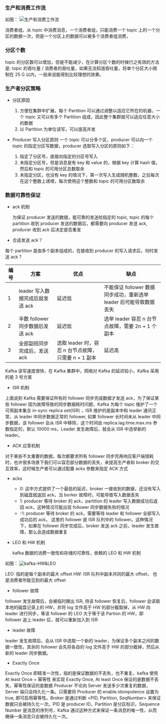 ### 生产和消费工作流
如图：
![生产和消费工作流](https://www.processon.com/view/link/5f40612f1e085306e16e1f7a)


消费者组，从 topic 中消费消息，一个消费者组，只能消费一个 topic 上的一个分区的数据一次，但是一个分区上的数据可以被多个消费者组消费，

### 分区个数
topic 的分区数可以增加，但是不能减少，在计算分区个数的时候行之有效的方法是: topic 的吞吐量 / 消费者的吞吐量，如果无法知道吞吐量，将单个分区大小限制在 25 G 以内，一般来说能得到比较理想的效果。

### 生产者分区策略
- 分区原因
  1. 方便在集群中扩展，每个 Partition 可以通过调整以适应它所在的机器，一个 topic 又可以有多个 Partition 组成，因此整个集群就可以适应任意大小的数据
  2. 以 Partition 为单位读写，可以提高并发

- Producer 写入分区原则
一个 topic 可以分多个区，producer 可以向一个 topic 的指定分区写数据，producer 选取写入分区的原则如下：

  1. 指定了分区号，直接向指定的分区号写入
  2. 未指定分区号，但是消息是有 key 和 value 的，根据 key 计算 hash 值，然后和 topic 的可用分区总数取余
  3. 未指定分区，也没有 key 的情况下，第一次写入生成随机整数，之后每次在这个整数上递增，每次使用这个整数和 topic 的可用分区数取余

### 数据可靠性保证
- ack 机制

    为保证 producer 发送的数据，能可靠的发送给指定的 topic, topic 的每个 partition 收到 producer 发送的数据后，都需要向 producer 发送 ack, producer 收到 ack 后决定是否重发

- 合适发送 ack？

 每个 partition 是由多个副本组成的，在接收到 producer 的写入请求后，何时发送 ack？

 |编号|方案|优点|缺点|
|---|---|---|---|
|1|leader 写入数据完成后就发送  ack|延迟低|不能保证 follower 数据同步成功，重新选举 leader 后可能导致数据丢失|
|2|半数 follower 同步数据后发送 ack|延迟低|选举 leader 容忍 n 台节点故障，需要 2n + 1 个副本|
|3|全部副班同步完成后，发送 ack|选取 leader 时，容忍 n 台节点故障，只需要 n + 1 副本|延迟高|

 Kafka 读写速度很快，在 Kafka 集群中，网络对 Kafka 的延迟较小，Kafka 采用的是 3 号方案

- ISR 机制

 上面说到 Kafka 需要保证所有的 follower 同步完成数据才发送 ack，为了保证某些 follower 因为故障导致的同步数据耗时问题，Kafka 为每个 topic 维护了一个可用副本集合  in-sync replica set(ISR) ，ISR 维护的是副本中和 leader 通讯正常，从 leader 中同步数据正常的 follower, 如果 follower 长时间未从 leader 中同步数据，该 follower 会从 ISR 中移除，这个时间由 replica.lag.time.max.ms 参数指定的，默认 10000 ms，Leader 发生故障后，就会从 ISR 中选举新的 leader。

- ACK 应答机制

 对于某些不太重要的数据，每次都要求所有 follower 同步完再响应客户端很耗时，也许很多场景下我们可以容忍部分数据的丢失，来提高生产者和 broker 的交互效率，这时候生产者可以通过配置 acks 参数来指定 ACK 方式
  - acks
    - 0: 这中方式提供了一个最低的延迟，broker 一接收到的数据，还没有写入到磁盘就返回 ack，当 borker 故障时，可能导致写入数据丢失
    - 1:  producer 等待 broker 的 ack，partition 的 leader 写入数据成功后返回 ack，这种情况可能出现 follower 同步数据失败的情况
    - -1: producer 等待 broker 的 ack，需要等待 leader 和 follower 全部写入成功后的 ack， 这里的 follower 是 ISR 队列中的 follower。这种情况下，如果在 follower 同步完成后，broker 发送 ack 之前，leader 发生故障，那么会造成数据重复

- LEO 和 HW 机制

  kafka 数据的消费一致性和存储的可靠性，依赖的 LEO 和 HW 机制

 如图：
![kafka-HW&LEO]()

   LEO: 指的是每个副本的最大 offset
  HW: ISR 队列中副本共同的最大 offset， 也是消费者所能见到的最大 offset

  -  follower 故障

 follower 发生故障后，会被临时踢出 ISR, 待该 follower 恢复后，follower 会读取本地的磁盘记录上的 HW，并将 log 文件高于 HW 的部分截取掉，从 HW 向 leader 进行同步，等该 follower 的 LEO 大于等于该 Partion 的 HW，即 follower 追上 leader 后，就可以重新加入到 ISR

  - leader 故障
 
 leader 发生故障后，会从 ISR 中选取一个新的 leader，为保证多个副本之间的数据一致性，其余的 follower 会先将各自的 log 文件高于 HW 的部分截掉，然后从新的 leader 同步数据。

-  Exactly Once 

 Exactly Once 即精准一次性，指的是保证数据的不丢失，也不重复。kafka 使用 At least Once + 幂等性 来实现 Exactly Once, At least Once 保证的是数据不丢失，幂等性保证的是数据 Producer 不论向 Server 发送多少次重复的数据，Server 端只会持久化一条。只需要将 Producer 的 enable.idompotence 设置为 true, 即可启用幂等性。Broker 是通过判断  <PID, Partition,  SeqNumber> 来保证数据只会被持久化一次。PID 是 producer ID，Partition 是分区标识，Sequence Number 是消息的序列号，Kafka 通过这种方式来保证一条消息的唯一性，从而确保一条消息只会被持久化一次。